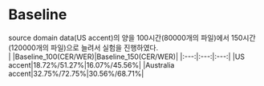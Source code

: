 # Baseline 
source domain data(US accent)의 양을 100시간(80000개의 파일)에서 150시간(120000개의 파일)으로 늘려서 실험을 진행하였다.  
| |Baseline_100(CER/WER)|Baseline_150(CER/WER)|
|:---:|:---:|:---:|
|US accent|18.72%/51.27%|16.07%/45.56%|
|Australia accent|32.75%/72.75%|30.56%/68.71%|